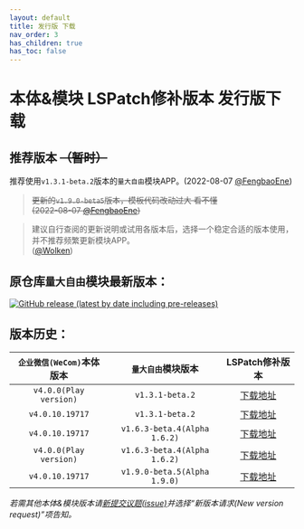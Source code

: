 ```yaml
---
layout: default
title: 发行版 下载
nav_order: 3
has_children: true
has_toc: false
---
```


# 本体&模块 LSPatch修补版本 发行版下载

## 推荐版本 ~~（暂时）~~

推荐使用`v1.3.1-beta.2`版本的`量大自由`模块APP。(2022-08-07 [@FengbaoEne](https://github.com/FengbaoEne))

> ~~更新的`v1.9.0-beta5`版本，模板代码改动过大 看不懂<br>(2022-08-07 [@FengbaoEne](https://github.com/FengbaoEne))~~

> 建议自行查阅的更新说明或试用各版本后，选择一个稳定合适的版本使用，并不推荐频繁更新模块APP。<br>([@Wolken](https://github.com/ZWolken))

## 原仓库`量大自由`模块最新版本：

[![GitHub release (latest by date including pre-releases)](https://img.shields.io/github/v/release/zxy19/cjluFree?include_prereleases&style=for-the-badge)](https://github.com/zxy19/cjluFree/releases)

## 版本历史：

| `企业微信(WeCom)`本体版本 | `量大自由`模块版本 | LSPatch修补版本 |
| :---: | :---: | :---: |
| `v4.0.0(Play version)` | `v1.3.1-beta.2` | [下载地址](https://zwolken.github.io/cjluFree/docs/releases_pages/release_v4.0.0_Play@v1.3.1-beta.2.html) |
| `v4.0.10.19717` | `v1.3.1-beta.2` | [下载地址](https://zwolken.github.io/cjluFree/docs/releases_pages/release_v4.0.10.19717@v1.3.1-beta.2.html) |
| `v4.0.10.19717` | `v1.6.3-beta.4(Alpha 1.6.2)` | [下载地址](https://zwolken.github.io/cjluFree/docs/releases_pages/release_v4.0.10.19717@v1.6.3-beta.4.html) |
| `v4.0.0(Play version)` | `v1.6.3-beta.4(Alpha 1.6.2)` | [下载地址](https://zwolken.github.io/cjluFree/docs/releases_pages/release_v4.0.0_Play@v1.6.3-beta.4.html) |
| `v4.0.10.19717` | `v1.9.0-beta.5(Alpha 1.9.0)` | [下载地址](https://zwolken.github.io/cjluFree/docs/releases_pages/release_v4.0.10.19717@v1.9.0-beta.5.html) |

*若需其他本体&模块版本请[新提交议题(issue)](https://github.com/ZWolken/cjluFree/issues/new/choose)并选择“新版本请求(New version request)”项告知。*